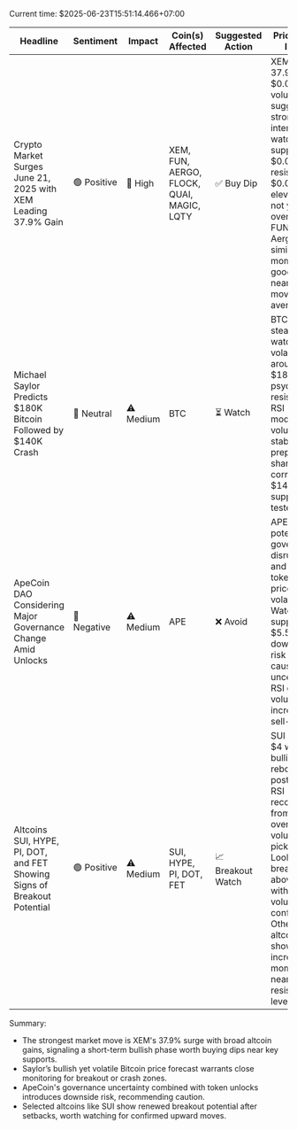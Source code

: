Current time: $2025-06-23T15:51:14.466+07:00

| Headline                                           | Sentiment | Impact | Coin(s) Affected          | Suggested Action   | Price Action Insight                                                                                   |
|----------------------------------------------------|-----------|--------|---------------------------|--------------------|-------------------------------------------------------------------------------------------------------|
| Crypto Market Surges June 21, 2025 with XEM Leading 37.9% Gain | 🟢 Positive | 🚨 High | XEM, FUN, AERGO, FLOCK, QUAI, MAGIC, LQTY | ✅ Buy Dip         | XEM surged 37.9% to $0.0067, volume spike suggests strong buying interest; watch for support near $0.0055 and resistance at $0.0070. RSI elevated but not yet overbought. FUN and Aergo show similar bullish momentum, good to buy near 20-day moving averages. |
| Michael Saylor Predicts $180K Bitcoin Followed by $140K Crash | 🔵 Neutral | ⚠️ Medium | BTC                       | ⏳ Watch           | BTC price steady; watch for volatility around $180K psychological resistance. RSI moderate, volume stable; be prepared for sharp correction if $140K support tested.                                         |
| ApeCoin DAO Considering Major Governance Change Amid Unlocks | 🔴 Negative | ⚠️ Medium | APE                       | ❌ Avoid           | APE faces potential governance disruption and 1.95% token unlock; price likely volatile. Watch for support near $5.50, downside risk if vote causes uncertainty. RSI declining, volume increasing on sell-offs.   |
| Altcoins SUI, HYPE, PI, DOT, and FET Showing Signs of Breakout Potential | 🟢 Positive | ⚠️ Medium | SUI, HYPE, PI, DOT, FET   | 📈 Breakout Watch  | SUI nearing $4 with bullish rebound post-hack; RSI recovering from oversold, volume picking up. Look for breakout above $4.10 with strong volume confirmation. Other altcoins also showing increasing momentum near key resistance levels.                | 

Summary:

- The strongest market move is XEM's 37.9% surge with broad altcoin gains, signaling a short-term bullish phase worth buying dips near key supports.
- Saylor’s bullish yet volatile Bitcoin price forecast warrants close monitoring for breakout or crash zones.
- ApeCoin's governance uncertainty combined with token unlocks introduces downside risk, recommending caution.
- Selected altcoins like SUI show renewed breakout potential after setbacks, worth watching for confirmed upward moves.